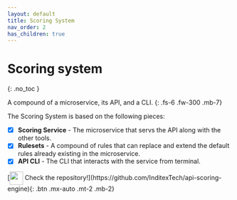 ```yaml
---
layout: default
title: Scoring System
nav_order: 2
has_children: true
---
```


# Scoring system
{: .no_toc }

A compound of a microservice, its API, and a CLI.
{: .fs-6 .fw-300 .mb-7}

The Scoring System is based on the following pieces:

- [x] **Scoring Service** - The microservice that servs the API along with the other tools.
- [x] **Rulesets** - A compound of rules that can replace and extend the default rules already existing in the microservice.
- [x] **API CLI** - The CLI that interacts with the service from terminal.

<span class= "d-flex mt-10">
  [<img src="/scoring-system/github-logo-gradient.png" width="30px" style="vertical-align: middle;"> Check the repository!](https://github.com/InditexTech/api-scoring-engine){: .btn .mx-auto  .mt-2 .mb-2}
</span>